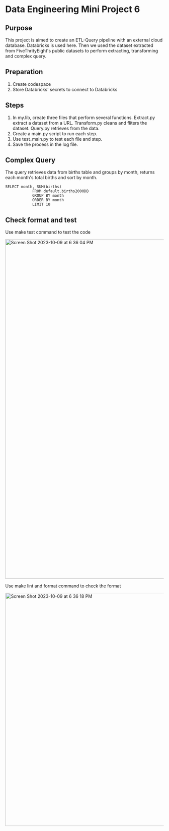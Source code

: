 # Data Engineering Mini Project 6

## Purpose
This project is aimed to create an ETL-Query pipeline with an external cloud database. Databricks is used here. Then we used the dataset extracted from FiveThrityEight's public datasets to perform extracting, transforming and complex query. 

## Preparation
1. Create codespace
2. Store Databricks' secrets to connect to Databricks

## Steps
1. In my.lib, create three files that perform several functions. Extract.py extract a dataset from a URL. Transform.py cleans and fliters the dataset. Query.py retrieves from the data.
2. Create a main.py script to run each step.
3. Use test_main.py to test each file and step.
4. Save the process in the log file.

## Complex Query
The query retrieves data from births table and groups by month, returns each month's total births and sort by month. 

```
SELECT month, SUM(births)
            FROM default.births2000DB
            GROUP BY month
            ORDER BY month
            LIMIT 10
```
## Check format and test
Use make test command to test the code

<img width="1077" alt="Screen Shot 2023-10-09 at 6 36 04 PM" src="https://github.com/nogibjj/KatherineT.DE.Mini-Project-6/assets/143833511/c5c9db82-9cd3-4c15-8b80-eef743fa6f2a">


Use make lint and format command to check the format

<img width="739" alt="Screen Shot 2023-10-09 at 6 36 18 PM" src="https://github.com/nogibjj/KatherineT.DE.Mini-Project-6/assets/143833511/f6e8dabf-29b2-4b17-aaca-4e8243e1af0d">








